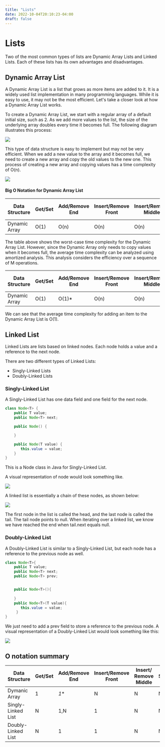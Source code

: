 ```yaml
---
title: "Lists"
date: 2022-10-04T20:10:23-04:00
draft: false
---
```

# Lists

Two of the most common types of lists are Dynamic Array Lists and Linked Lists. Each of these lists has its own advantages and disadvantages.

## Dynamic Array List

A Dynamic Array List is a list that grows as more items are added to it. It is a widely used list implementation in many programming languages. While it is easy to use, it may not be the most efficient. Let's take a closer look at how a Dynamic Array List works.

To create a Dynamic Array List, we start with a regular array of a default initial size, such as 2. As we add more values to the list, the size of the underlying array doubles every time it becomes full. The following diagram illustrates this process:


![](/lists/figure1.png)



This type of data structure is easy to implement but may not be very efficient. When we add a new value to the array and it becomes full, we need to create a new array and copy the old values to the new one. This process of creating a new array and copying values has a time complexity of O(n).

![](/lists/figure2.png)

#### Big O Notation for Dynamic Array List

| Data Structure    | Get/Set | Add/Remove End | Insert/Remove Front | Insert/Remove Middle | Search | Easy to grow? |
|-------------------|---------|----------------|---------------------|----------------------|--------|---------------|
| Dynamic Array     | O(1)    | O(n)           | O(n)                | O(n)                 | O(n)   | Not really    |

The table above shows the worst-case time complexity for the Dynamic Array List. However, since the Dynamic Array only needs to copy values when it becomes full, the average time complexity can be analyzed using amortized analysis. This analysis considers the efficiency over a sequence of M operations.

| Data Structure    | Get/Set | Add/Remove End | Insert/Remove Front | Insert/Remove Middle | Search | Easy to grow? |
|-------------------|---------|----------------|---------------------|----------------------|--------|---------------|
| Dynamic Array     | O(1)    | O(1)*          | O(n)                | O(n)                 | O(n)   | Not really    |

We can see that the average time complexity for adding an item to the Dynamic Array List is O(1).

## Linked List

Linked Lists are lists based on linked nodes. Each node holds a value and a reference to the next node.

There are two different types of Linked Lists:
- Singly-Linked Lists
- Doubly-Linked Lists

### Singly-Linked List

A Singly-Linked List has one data field and one field for the next node.

```java
class Node<T> {
    public T value;
    public Node<T> next;

    public Node() {

    }

    public Node(T value) {
       this.value = value;
    }
}
```

This is a Node class in Java for Singly-Linked List.

A visual representation of node would look something like. 

![](/lists/figure3.png)

A linked list is essentially a chain of these nodes, as shown below:

![](/lists/figure4.png)

The first node in the list is called the head, and the last node is called the tail. The tail node points to null. When iterating over a linked list, we know we have reached the end when tail.next equals null.

### Doubly-Linked List

A Doubly-Linked List is similar to a Singly-Linked List, but each node has a reference to the previous node as well.


```java
class Node<T>{
    public T value;
    public Node<T> next;
    public Node<T> prev;


    public Node<T>(){
        
    }
    public Node<T>(T value){
       this.value = value;
     }
}
```
We just need to add a prev field to store a reference to the previous node. A visual representation of a Doubly-Linked List would look something like this:

![](/lists/figure5.png)



## O notation summary

| Data Structure | Get/Set | Add/Remove End | Insert/Remove Front | Insert/ Remove Middle | Search | Easy to grow? |
| ------ | ----- | ------ | ------ | ----- | ---- | ---- |
| Dymanic Array | 1 | *1** | N | N | N | Not really |
| Singly-Linked List | N | 1,N | 1 | N | N | yes |
| Doubly-Linked List | N | 1 | 1 | N | N | yes|



